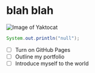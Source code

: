 # blah blah


![Image of Yaktocat](https://octodex.github.com/images/yaktocat.png)

```java
System.out.println("null");
```

- [ ] Turn on GitHub Pages
- [ ] Outline my portfolio
- [ ] Introduce myself to the world
